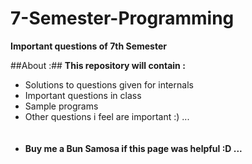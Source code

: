 7-Semester-Programming
======================

<b>Important questions of 7th Semester</b>

##About :##
<b>This repository will contain :</b><br>
<ul>
  <li>Solutions to questions given for internals</li>
  <li>Important questions in class</li>
  <li>Sample programs</li>
  <li>Other questions i feel are important :) ... </li>
  <br><br><li><b>Buy me a Bun Samosa if this page was helpful :D ...</b> </li>
</ul>

